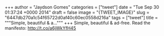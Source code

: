 
+++
author = "Jaydson Gomes"
categories = ["tweet"]
date = "Tue Sep 30 01:37:24 +0000 2014"
draft = false
image = "{TWEET_IMAGE}"
slug = "6447db270a1c54f65722d0af40c60ec0558d216a"
tags = ["tweet"]
title = """Simple, beautiful &amp; a..."""
+++
Simple, beautiful &amp; ad-free. Read the manifesto: http://t.co/a6jWkYfH45
